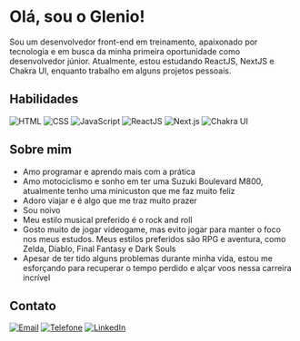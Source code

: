 # Olá, sou o Glenio!

Sou um desenvolvedor front-end em treinamento, apaixonado por tecnologia e em busca da minha primeira oportunidade como desenvolvedor júnior. Atualmente, estou estudando ReactJS, NextJS e Chakra UI, enquanto trabalho em alguns projetos pessoais.

## Habilidades
![HTML](https://img.shields.io/badge/HTML5-E34F26?style=for-the-badge&logo=html5&logoColor=white)
![CSS](https://img.shields.io/badge/CSS3-1572B6?style=for-the-badge&logo=css3&logoColor=white)
![JavaScript](https://img.shields.io/badge/JavaScript-F7DF1E?style=for-the-badge&logo=javascript&logoColor=black)
![ReactJS](https://img.shields.io/badge/ReactJS-61DAFB?style=for-the-badge&logo=react&logoColor=white)
![Next.js](https://img.shields.io/badge/Next.js-000000?style=for-the-badge&logo=next.js&logoColor=white)
![Chakra UI](https://img.shields.io/badge/Chakra_UI-319795?style=for-the-badge&logo=chakra-ui&logoColor=white)

## Sobre mim
- Amo programar e aprendo mais com a prática
- Amo motociclismo e sonho em ter uma Suzuki Boulevard M800, atualmente tenho uma minicuston que me faz muito feliz
- Adoro viajar e é algo que me traz muito prazer
- Sou noivo 
- Meu estilo musical preferido é o rock and roll
- Gosto muito de jogar videogame, mas evito jogar para manter o foco nos meus estudos. Meus estilos preferidos são RPG e aventura, como Zelda, Diablo, Final Fantasy e Dark Souls
- Apesar de ter tido alguns problemas durante minha vida, estou me esforçando para recuperar o tempo perdido e alçar voos nessa carreira incrível

## Contato
[![Email](https://img.shields.io/badge/Email-glenio.developer%40gmail.com-green)](mailto:glenio.developer@gmail.com)
[![Telefone](https://img.shields.io/badge/Telefone-+55%2084%2098763--2038-green?logo=WhatsApp)](https://wa.me/5584987632038)
[![LinkedIn](https://img.shields.io/badge/LinkedIn-Evilis%20Glenio-blue?logo=LinkedIn)](https://www.linkedin.com/in/evilis-glenio/)
